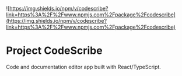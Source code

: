 ![https://img.shields.io/npm/v/codescribe?link=https%3A%2F%2Fwww.npmjs.com%2Fpackage%2Fcodescribe](https://img.shields.io/npm/v/codescribe?link=https%3A%2F%2Fwww.npmjs.com%2Fpackage%2Fcodescribe)

# Project CodeScribe
Code and documentation editor app built with React/TypeScript.

